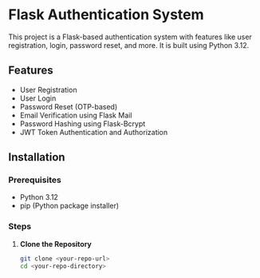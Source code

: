# Flask Authentication System

This project is a Flask-based authentication system with features like user registration, login, password reset, and more. It is built using Python 3.12.

## Features

- User Registration
- User Login
- Password Reset (OTP-based)
- Email Verification using Flask Mail
- Password Hashing using Flask-Bcrypt
- JWT Token Authentication and Authorization

## Installation

### Prerequisites

- Python 3.12
- pip (Python package installer)

### Steps

1. **Clone the Repository**

   ```bash
   git clone <your-repo-url>
   cd <your-repo-directory>
